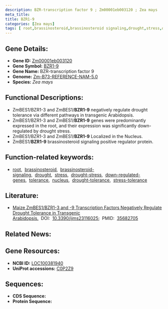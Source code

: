 ```yaml
---
description: BZR-transcription factor 9 ; Zm00001eb003120 ; Zea mays
meta_title:
title: BZR1-9
categories: [Zea mays]
tags: [ root,brassinosteroid,brassinosteroid signaling,drought,stress,drought stress,down-regulated genes,tolerance,nucleus,drought tolerance,stress tolerance ]
---
```


## Gene Details:
- **Gene ID:**	[Zm00001eb003120](https://www.maizegdb.org/gene_center/gene/Zm00001eb003120)
- **Gene Symbol:** <u>BZR1-9</u>
- **Gene Name:** BZR-transcription factor 9
- **Genome:** [Zm-B73-REFERENCE-NAM-5.0](https://www.maizegdb.org/genome/assembly/Zm-B73-REFERENCE-NAM-5.0)
- **Species:** *Zea mays*

## Functional Descriptions:
   - ZmBES1/BZR1-3 and ZmBES1/**BZR1-9** negatively regulate drought tolerance via different pathways in transgenic Arabidopsis.
   - ZmBES1/BZR1-3 and ZmBES1/**BZR1-9** genes were predominantly expressed in the root, and their expression was significantly down-regulated by drought stress.
   - ZmBES1/BZR1-3 and ZmBES1/**BZR1-9** Localized in the Nucleus.
   - ZmBES1/**BZR1-9** brassinosteroid signaling positive regulator protein.

## Function-related keywords:
- [root](/tags/root/),&nbsp;&nbsp;[brassinosteroid](/tags/brassinosteroid/),&nbsp;&nbsp;[brassinosteroid-signaling](/tags/brassinosteroid-signaling/),&nbsp;&nbsp;[drought](/tags/drought/),&nbsp;&nbsp;[stress](/tags/stress/),&nbsp;&nbsp;[drought-stress](/tags/drought-stress/),&nbsp;&nbsp;[down-regulated-genes](/tags/down-regulated-genes/),&nbsp;&nbsp;[tolerance](/tags/tolerance/),&nbsp;&nbsp;[nucleus](/tags/nucleus/),&nbsp;&nbsp;[drought-tolerance](/tags/drought-tolerance/),&nbsp;&nbsp;[stress-tolerance](/tags/stress-tolerance/)

## Literature:
   - [Maize ZmBES1/BZR1-3 and -9 Transcription Factors Negatively Regulate Drought Tolerance in Transgenic Arabidopsis.]( https://www.ncbi.nlm.nih.gov/pmc/articles/PMC9181540/)&nbsp;&nbsp;DOI:&nbsp;&nbsp;[10.3390/ijms23116025](https://www.ncbi.nlm.nih.gov/pmc/articles/PMC9181540/);&nbsp;&nbsp;PMID:&nbsp;&nbsp;[35682705](https://pubmed.ncbi.nlm.nih.gov/35682705/)

## Related News:

## Gene Resources:
- **NCBI ID:**  [LOC100381940](https://www.ncbi.nlm.nih.gov/gene/?term=LOC100381940)
- **UniProt accessions:** [C0P2Z9](https://www.uniprot.org/uniprotkb/C0P2Z9/entry)



## Sequences:
- **CDS Sequence:**
- **Protein Sequence:**
